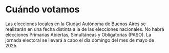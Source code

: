 # Cuándo votamos

Las elecciones locales en la Ciudad Autónoma de Buenos Aires se realizarán en una fecha distinta a la de las elecciones nacionales. No habrá elecciones Primarias Abiertas, Simultáneas y Obligatorias (PASO). La jornada electoral se llevará a cabo el día domingo del mes de mayo de 2025.
